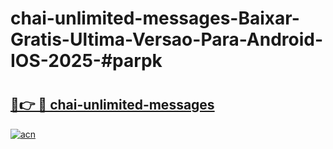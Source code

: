 # chai-unlimited-messages-Baixar-Gratis-Ultima-Versao-Para-Android-IOS-2025-#parpk

# <h2><a href="https://ainizakaria.my?title=chai-unlimited-messages&ref=24M">🔗👉 🔴 chai-unlimited-messages</a></h2>

[![acn](https://github.com/user-attachments/assets/0f9c940e-d8b0-45ae-aac7-cd30a18b3e1c)](https://ainizakaria.my?title=chai-unlimited-messages&ref=24M)


